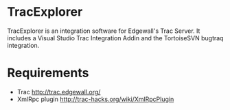 TracExplorer
============

TracExplorer is an integration software for Edgewall's Trac Server. It includes a Visual Studio Trac Integration Addin and the TortoiseSVN bugtraq integration.

Requirements
============

* Trac http://trac.edgewall.org/
* XmlRpc plugin http://trac-hacks.org/wiki/XmlRpcPlugin
